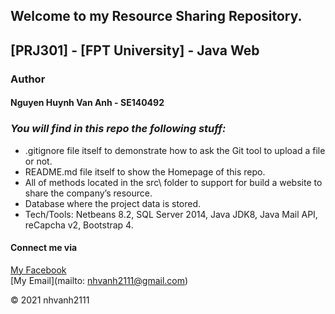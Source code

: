 ## Welcome to my Resource Sharing Repository.

## [PRJ301] - [FPT University] - Java Web

### Author

#### Nguyen Huynh Van Anh - SE140492

### *_You will find in this repo the following stuff:_*

* .gitignore file itself to demonstrate how to ask the Git tool to upload a file or not.
* README.md file itself to show the Homepage of this repo.
* All of methods located in the src\ folder to support for build a website to share the company’s resource.
* Database where the project data is stored.
* Tech/Tools: Netbeans 8.2, SQL Server 2014, Java JDK8, Java Mail API, reCapcha v2, Bootstrap 4.

#### Connect me via
[My Facebook](https://www.facebook.com/profile.php?id=100006399702131)  
[My Email](mailto: nhvanh2111@gmail.com)

© 2021 nhvanh2111
